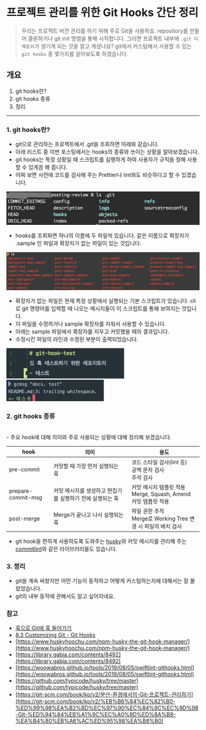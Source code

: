 # 프로젝트 관리를 위한 Git Hooks 간단 정리

> 우리는 프로젝트 버전 관리를 하기 위해 주로 Git을 사용하죠. repository를 만들어 클론하거나 git init 명령을 통해 시작합니다.
> 그러면 프로젝트 내부에 `.git 디렉토리`가 생기게 되는 것을 알고 계셨나요?
> git에서 커스텀해서 사용할 수 있는 `git hooks` 중 몇가지를 알아보도록 하겠습니다.

## 개요

1. git hooks란?
2. git hooks 종류
3. 정리

---

### 1\. git hooks란?

* git으로 관리하는 프로젝트에서 .git을 조회하면 아래와 같습니다.
* 아래 리스트 중 이번 포스팅에서는 hooks의 종류와 쓰이는 상황을 알아보겠습니다.
* git hooks는 특정 상황일 때 스크립트를 실행하게 하여 사용자가 규칙을 정해 사용할 수 있게끔 해 줍니다.
* 어찌 보면 사전에 코드를 검사해 주는 Prettier나 lint와도 비슷하다고 할 수 있겠습니다.

![image.png](./images/hook-1.png)

* hooks를 조회화면 하나의 이름에 두 파일씩 있습니다. 같은 이름으로 확장자가 .sample 인 파일과 확장자가 없는 파일이 있는 것입니다.

![Screen Shot 2020-11-12 at 21.12.11.png](./images/hook-2.png)

* 확장자가 없는 파일은 현재 특정 상황에서 실행되는 기본 스크립트가 있습니다. cli로 git 명령어를 입력할 때 나오는 메시지들이 이 스크립트를 통해 보여지는 것입니다.
* 이 파일을 수정하거나 sample 확장자를 지워서 사용할 수 있습니다.
* 아래는 sample 파일에서 확장자를 지우고 커밋했을 때의 결과입니다.
* 수정시킨 파일의 라인과 수정된 부분이 출력되었습니다.

![Screen Shot 2020-11-12 at 21.44.47.png](./images/hook-3.png)
![Screen Shot 2020-11-12 at 21.31.13.png](./images/hook-4.png)

### 2\. git hooks 종류
<br>
- 주요 hook에 대해 의미와 주로 사용되는 상황에 대해 정리해 보겠습니다.
<br>

| hook | 의미 | 용도 |
| --- | --- | --- |
| pre-commit | 커밋할 때 가장 먼저 실행되는 훅   | 코드 스타일 검사(lint 등) <br>공백 문자 검사 <br>주석 검사 |
| prepare-commit-msg | 커밋 메시지를 생성하고 편집기를 실행하기 전에 실행되는 훅 | 커밋 메시지 템플릿 적용  <br>Merge, Squash, Amend 커밋 템플릿 적용 |
| post-merge | Merge가 끝나고 나서 실행되는 훅 | 파일 권한 추적  <br>Merge로 Working Tree 변경 시 파일의 배치 검사 |

- git hook을 편하게 사용하도록 도와주는 [husky](https://github.com/typicode/husky)와 커밋 메시지를 관리해 주는 [commitlint](https://github.com/conventional-changelog/commitlint)와 같은 라이브러리들도 있습니다.

####

### 3\. 정리

- git을 계속 써왔지만 어떤 기능이 동작하고 어떻게 커스텀하는지에 대해서는 잘 몰랐었습니다.
- git의 내부 동작에 관해서도 알고 싶어지네요.

### 참고

- [훅으로 Git에 훅 들어가기](https://woowabros.github.io/tools/2017/07/12/git_hook.html)
- [8.3 Customizing Git - Git Hooks](https://git-scm.com/book/en/v2/Customizing-Git-Git-Hooks)
- [https://www.huskyhoochu.com/npm-husky-the-git-hook-manager/](https://www.huskyhoochu.com/npm-husky-the-git-hook-manager/)
- [https://library.gabia.com/contents/8492](https://library.gabia.com/contents/8492)
- [https://woowabros.github.io/tools/2019/08/05/swiftlint-githooks.html](https://woowabros.github.io/tools/2019/08/05/swiftlint-githooks.html)
- [https://github.com/typicode/husky/tree/master](https://github.com/typicode/husky/tree/master)
- [https://git-scm.com/book/ko/v2/분산-환경에서의-Git-프로젝트-관리하기](https://git-scm.com/book/ko/v2/%EB%B6%84%EC%82%B0-%ED%99%98%EA%B2%BD%EC%97%90%EC%84%9C%EC%9D%98-Git-%ED%94%84%EB%A1%9C%EC%A0%9D%ED%8A%B8-%EA%B4%80%EB%A6%AC%ED%95%98%EA%B8%B0)